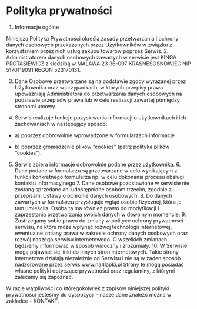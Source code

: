 # Polityka prywatności

1. Informacje ogólne

Niniejsza Polityka Prywatności określa zasady przetwarzania i ochrony danych osobowych przekazanych
przez Użytkowników w związku z korzystaniem przez nich usług zakupu towarów poprzez Serwis. 2.
Administratorem danych osobowych zawartych w serwisie jest KINGA PROTASIEWICZ z siedzibą w MALAWA 23
36-007 KRASNESOSNOWIEC NIP 5170119091 REGON 523170131.

3. Dane Osobowe przetwarzane są na podstawie zgody wyrażanej przez Użytkownika oraz w przypadkach, w
   których przepisy prawa upoważniają Administratora do przetwarzania danych osobowych na podstawie
   przepisów prawa lub w celu realizacji zawartej pomiędzy stronami umowy.

4. Serwis realizuje funkcje pozyskiwania informacji o użytkownikach i ich zachowaniach w następujący
   sposób:

- a) poprzez dobrowolnie wprowadzone w formularzach informacje

- b) poprzez gromadzenie plików “cookies” (patrz polityka plików “cookies”).

5. Serwis zbiera informacje dobrowolnie podane przez użytkownika. 6. Dane podane w formularzu są
   przetwarzane w celu wynikającym z funkcji konkretnego formularza np. w celu dokonania procesu
   obsługi kontaktu informacyjnego 7. Dane osobowe pozostawione w serwisie nie zostaną sprzedane ani
   udostępnione osobom trzecim, zgodnie z przepisami Ustawy o ochronie danych osobowych. 8. Do
   danych zawartych w formularzu przysługuje wgląd osobie fizycznej, która je tam umieściła. Osoba
   ta ma również prawo do modyfikacji i zaprzestania przetwarzania swoich danych w dowolnym
   momencie. 9. Zastrzegamy sobie prawo do zmiany w polityce ochrony prywatności serwisu, na które
   może wpłynąć rozwój technologii internetowej, ewentualne zmiany prawa w zakresie ochrony danych
   osobowych oraz rozwój naszego serwisu internetowego. O wszelkich zmianach będziemy informować w
   sposób widoczny i zrozumiały. 10. W Serwisie mogą pojawiać się linki do innych stron
   internetowych. Takie strony internetowe działają niezależnie od Serwisu i nie są w żaden sposób
   nadzorowane przez serwis www.na4lapki.pl Strony te mogą posiadać własne polityki dotyczące
   prywatności oraz regulaminy, z którymi zalecamy się zapoznać.

W razie wątpliwości co któregokolwiek z zapisów niniejszej polityki prywatności jesteśmy do
dyspozycji – nasze dane znaleźć można w zakładce – KONTAKT.